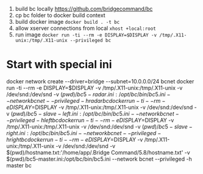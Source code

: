 1. build bc locally https://github.com/bridgecommand/bc
2. cp bc folder to docker build context
3. build docker image
```docker build . -t bc```
4. allow xserver connections from local 
```xhost +local:root```
5. run image
```docker run -ti --rm -e DISPLAY=$DISPLAY -v /tmp/.X11-unix:/tmp/.X11-unix --privileged bc```


# Start with special ini
docker network create --driver=bridge --subnet=10.0.0.0/24 bcnet
docker run -ti --rm -e DISPLAY=$DISPLAY -v /tmp/.X11-unix:/tmp/.X11-unix -v /dev/snd:/dev/snd -v $(pwd)/bc5-radar.ini:/opt/bc/bin/bc5.ini --network bcnet --privileged -h radar bc 
docker run -ti --rm -e DISPLAY=$DISPLAY -v /tmp/.X11-unix:/tmp/.X11-unix -v /dev/snd:/dev/snd -v $(pwd)/bc5-slave-left.ini:/opt/bc/bin/bc5.ini --network bcnet --privileged -h left bc
docker run -ti --rm -e DISPLAY=$DISPLAY -v /tmp/.X11-unix:/tmp/.X11-unix -v /dev/snd:/dev/snd -v $(pwd)/bc5-slave-right.ini:/opt/bc/bin/bc5.ini --network bcnet --privileged -h right bc
docker run -ti --rm -e DISPLAY=$DISPLAY -v /tmp/.X11-unix:/tmp/.X11-unix -v /dev/snd:/dev/snd -v $(pwd)/hostname.txt:'/home/app/.Bridge Command/5.8/hostname.txt' -v $(pwd)/bc5-master.ini:/opt/bc/bin/bc5.ini --network bcnet --privileged -h master bc
